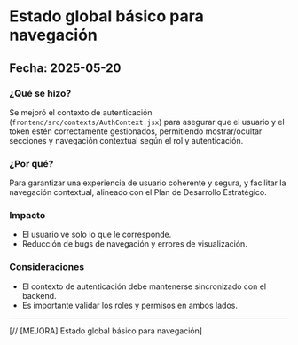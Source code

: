 # Estado global básico para navegación

## Fecha: 2025-05-20

### ¿Qué se hizo?
Se mejoró el contexto de autenticación (`frontend/src/contexts/AuthContext.jsx`) para asegurar que el usuario y el token estén correctamente gestionados, permitiendo mostrar/ocultar secciones y navegación contextual según el rol y autenticación.

### ¿Por qué?
Para garantizar una experiencia de usuario coherente y segura, y facilitar la navegación contextual, alineado con el Plan de Desarrollo Estratégico.

### Impacto
- El usuario ve solo lo que le corresponde.
- Reducción de bugs de navegación y errores de visualización.

### Consideraciones
- El contexto de autenticación debe mantenerse sincronizado con el backend.
- Es importante validar los roles y permisos en ambos lados.

---
[// [MEJORA] Estado global básico para navegación]
